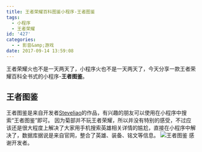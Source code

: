 ```yaml
---
title: 王者荣耀百科图鉴小程序-王者图鉴
tags:
  - 小程序
  - 王者荣耀
id: '427'
categories:
  - - 影音&amp;游戏
date: 2017-09-14 13:59:08
---
```


王者荣耀火也不是一天两天了，小程序火也不是一天两天了，今天分享一款王者荣耀百科全书式的小程序-**王者图鉴**。

## 王者图鉴

王者图鉴是来自开发者[Steveliao](https://www.v2ex.com/member/Steveliao)的作品，有兴趣的朋友可以使用在小程序中搜索“王者图鉴”即可。 因为菊部并不玩王者荣耀，所以并没有特别的感受，不过应该还是很大程度上解决了大家用手机搜索英雄相关详情的尴尬，直接在小程序中解决了，数据库据说是来自官网，整合了英雄、装备、铭文等信息。 ![王者图鉴](https://i.loli.net/2017/09/14/59ba19441e67b.png) 感谢开发者。